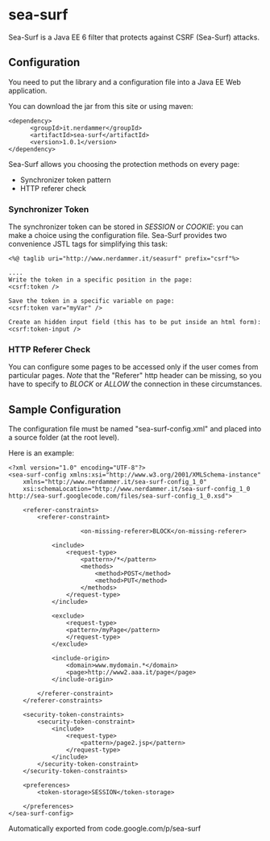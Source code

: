# sea-surf
Sea-Surf is a Java EE 6 filter that protects against CSRF (Sea-Surf) attacks.

## Configuration
You need to put the library and a configuration file into a Java EE Web application.

You can download the jar from this site or using maven:

```
<dependency>
      <groupId>it.nerdammer</groupId>
      <artifactId>sea-surf</artifactId>
      <version>1.0.1</version>
</dependency>
```

Sea-Surf allows you choosing the protection methods on every page:

* Synchronizer token pattern
* HTTP referer check

### Synchronizer Token
The synchronizer token can be stored in *SESSION* or *COOKIE*: you can make a choice using the configuration file.
Sea-Surf provides two convenience JSTL tags for simplifying this task:

```
<%@ taglib uri="http://www.nerdammer.it/seasurf" prefix="csrf"%>

....
Write the token in a specific position in the page:
<csrf:token /> 

Save the token in a specific variable on page:
<csrf:token var="myVar" />

Create an hidden input field (this has to be put inside an html form):
<csrf:token-input />

```

### HTTP Referer Check
You can configure some pages to be accessed only if the user comes from particular pages. *Note* that the "Referer" http header can be missing,  so you have to specify to *BLOCK* or *ALLOW* the connection in these  circumstances.

## Sample Configuration
The configuration file must be named "sea-surf-config.xml" and placed into a source folder (at the root level).

Here is an example:

```
<?xml version="1.0" encoding="UTF-8"?>
<sea-surf-config xmlns:xsi="http://www.w3.org/2001/XMLSchema-instance"
	xmlns="http://www.nerdammer.it/sea-surf-config_1_0"
	xsi:schemaLocation="http://www.nerdammer.it/sea-surf-config_1_0 http://sea-surf.googlecode.com/files/sea-surf-config_1_0.xsd">
	
    <referer-constraints>
		<referer-constraint>

                    <on-missing-referer>BLOCK</on-missing-referer>

		    <include>
		        <request-type>
		            <pattern>/*</pattern>
		            <methods>
		                <method>POST</method>
		                <method>PUT</method>
		            </methods>
		        </request-type>
		    </include>
		    
		    <exclude>
		        <request-type>
				<pattern>/myPage</pattern>
		    	</request-type>
		    </exclude>
		    
		    <include-origin>
		        <domain>www.mydomain.*</domain>
		        <page>http://www2.aaa.it/page</page>
		    </include-origin>
		    
		</referer-constraint>        
    </referer-constraints>
    
    <security-token-constraints>
        <security-token-constraint>
            <include>
                <request-type>
                    <pattern>/page2.jsp</pattern>
                </request-type>
            </include>
        </security-token-constraint>
    </security-token-constraints>
        
    <preferences>
        <token-storage>SESSION</token-storage>
        
    </preferences>
</sea-surf-config>
```

Automatically exported from code.google.com/p/sea-surf
